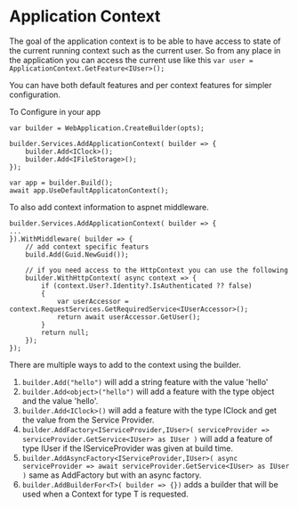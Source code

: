 # Application Context

The goal of the application context is to be able to have access to state of the current running context such as the current user. So from any place in the application you can access the current use like this `var user = ApplicationContext.GetFeature<IUser>();`

You can have both default features and per context features for simpler configuration.

To Configure in your app

```
var builder = WebApplication.CreateBuilder(opts);

builder.Services.AddApplicationContext( builder => {
    builder.Add<IClock>();
    builder.Add<IFileStorage>();           
});

var app = builder.Build();
await app.UseDefaultApplicatonContext();
```

To also add context information to aspnet middleware.

```
builder.Services.AddApplicationContext( builder => {
... 
}).WithMiddleware( builder => {
    // add context specific featurs
    build.Add(Guid.NewGuid());

    // if you need access to the HttpContext you can use the following
    builder.WithHttpContext( async context => {
        if (context.User?.Identity?.IsAuthenticated ?? false)
        {
            var userAccessor = context.RequestServices.GetRequiredService<IUserAccessor>();
            return await userAccessor.GetUser();
        }
        return null;
    });
});
```

There are multiple ways to add to the context using the builder.

1. `builder.Add("hello")` will add a string feature with the value 'hello'
1. `builder.Add<object>("hello")` will add a feature with the type object and the value 'hello'.
1. `builder.Add<IClock>()` will add a feature with the type IClock and get the value from the Service Provider.
1. `builder.AddFactory<IServiceProvider,IUser>( serviceProvider => serviceProvider.GetService<IUser> as IUser )` will add a feature of type IUser if the IServiceProvider was given at build time.
1. `builder.AddAsyncFactory<IServiceProvider,IUser>( async serviceProvider => await serviceProvider.GetService<IUser> as IUser )` same as AddFactory but with an async factory.
1. `builder.AddBuilderFor<T>( builder => {})` adds a builder that will be used when a Context for type T is requested.